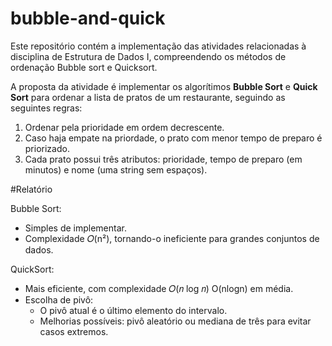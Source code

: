 # bubble-and-quick

Este repositório contém a implementação das atividades relacionadas à disciplina de Estrutura de Dados I, compreendendo os métodos de ordenação Bubble sort e Quicksort.

A proposta da atividade é implementar os algorítimos **Bubble Sort** e **Quick Sort** para ordenar a lista de pratos de um restaurante, seguindo as seguintes regras:

1. Ordenar pela prioridade em ordem decrescente.
2. Caso haja empate na priordade, o prato com menor tempo de preparo é priorizado.
3. Cada prato possui três atributos: prioridade, tempo de preparo (em minutos) e nome (uma string sem espaços).


#Relatório

Bubble Sort:

* Simples de implementar.
* Complexidade 𝑂(n²), tornando-o ineficiente para grandes conjuntos de dados.

QuickSort:

* Mais eficiente, com complexidade 𝑂(𝑛 log 𝑛) O(nlogn) em média.
* Escolha de pivô:
  * O pivô atual é o último elemento do intervalo.
  * Melhorias possíveis: pivô aleatório ou mediana de três para evitar casos extremos.
